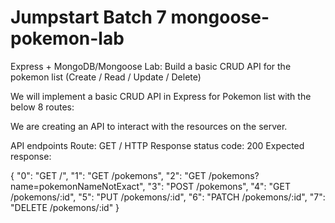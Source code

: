 # Jumpstart Batch 7 mongoose-pokemon-lab
Express + MongoDB/Mongoose
Lab: Build a basic CRUD API for the pokemon list (Create / Read / Update / Delete)

We will implement a basic CRUD API in Express for Pokemon list with the below 8 routes:

We are creating an API to interact with the resources on the server.

API endpoints
Route: GET / HTTP Response status code: 200
Expected response:

{
  "0": "GET    /",
  "1": "GET   /pokemons",
  "2": "GET   /pokemons?name=pokemonNameNotExact",
  "3": "POST    /pokemons",
  "4": "GET /pokemons/:id",
  "5": "PUT /pokemons/:id",
  "6": "PATCH /pokemons/:id",
  "7": "DELETE /pokemons/:id"
}
